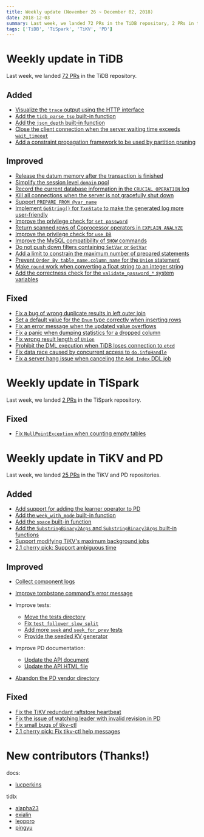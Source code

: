 ```yaml
---
title: Weekly update (November 26 ~ December 02, 2018)
date: 2018-12-03
summary: Last week, we landed 72 PRs in the TiDB repository, 2 PRs in the TiSpark repository, and 25 PRs in the TiKV and PD repositories.
tags: ['TiDB', 'TiSpark', 'TiKV', 'PD']
---
```


# Weekly update in TiDB

Last week, we landed [72 PRs](https://github.com/pingcap/tidb/pulls?utf8=%E2%9C%93&q=is%3Apr+is%3Amerged+merged%3A2018-11-26..2018-12-02+) in the TiDB repository.

## Added

- [Visualize the `trace` output using the HTTP interface](https://github.com/pingcap/tidb/pull/8430)
- [Add the `tidb_parse_tso` built-in function](https://github.com/pingcap/tidb/pull/8385)
- [Add the `json_depth` built-in function](https://github.com/pingcap/tidb/pull/8347)
- [Close the client connection when the server waiting time exceeds `wait_timeout`](https://github.com/pingcap/tidb/pull/8346)
- [Add a constraint propagation framework to be used by partition pruning](https://github.com/pingcap/tidb/pull/7643)

## Improved

- [Release the datum memory after the transaction is finished](https://github.com/pingcap/tidb/pull/8458)
- [Simplify the session level `domain` pool](https://github.com/pingcap/tidb/pull/8456)
- [Record the current database information in the `CRUCIAL OPERATION` log](https://github.com/pingcap/tidb/pull/8447)
- [Kill all connections when the server is not gracefully shut down](https://github.com/pingcap/tidb/pull/8446)
- [Support `PREPARE FROM @var_name`](https://github.com/pingcap/tidb/pull/8437)
- [Implement `GoString()` for `TxnState` to make the generated log more user-friendly](https://github.com/pingcap/tidb/pull/8434)
- [Improve the privilege check for `set password`](https://github.com/pingcap/tidb/pull/8426)
- [Return scanned rows of Coprocessor operators in `EXPLAIN ANALYZE`](https://github.com/pingcap/tidb/pull/8423)
- [Improve the privilege check for `use DB`](https://github.com/pingcap/tidb/pull/8418)
- [Improve the MySQL compatibility of `SHOW` commands](https://github.com/pingcap/tidb/pull/8417)
- [Do not push down filters containing `SetVar` or `GetVar`](https://github.com/pingcap/tidb/pull/8412)
- [Add a limit to constrain the maximum number of prepared statements](https://github.com/pingcap/tidb/pull/8405)
- [Prevent `Order By table_name.column_name` for the `Union` statement](https://github.com/pingcap/tidb/pull/8389)
- [Make `round` work when converting a float string to an integer string](https://github.com/pingcap/tidb/pull/8279)
- [Add the correctness check for the `validate_password_*` system variables](https://github.com/pingcap/tidb/pull/8227)

## Fixed

- [Fix a bug of wrong duplicate results in left outer join](https://github.com/pingcap/tidb/pull/8505)
- [Set a default value for the `Enum` type correctly when inserting rows](https://github.com/pingcap/tidb/pull/8469)
- [Fix an error message when the updated value overflows](https://github.com/pingcap/tidb/pull/8457)
- [Fix a panic when dumping statistics for a dropped column](https://github.com/pingcap/tidb/pull/8448)
- [Fix wrong result length of `Union`](https://github.com/pingcap/tidb/pull/8442)
- [Prohibit the DML execution when TiDB loses connection to `etcd`](https://github.com/pingcap/tidb/pull/8441)
- [Fix data race caused by concurrent access to `do.infoHandle`](https://github.com/pingcap/tidb/pull/8287)
- [Fix a server hang issue when canceling the `Add Index` DDL job](https://github.com/pingcap/tidb/pull/8171)

# Weekly update in TiSpark

Last week, we landed [2 PRs](https://github.com/pingcap/tispark/pulls?utf8=%E2%9C%93&q=is%3Apr+is%3Amerged+merged%3A2018-11-26..2018-12-02+) in the TiSpark repository.

## Fixed

- [Fix `NullPointException` when counting empty tables](https://github.com/pingcap/tispark/pull/498)

# Weekly update in TiKV and PD

Last week, we landed [25 PRs](https://github.com/search?utf8=%E2%9C%93&q=repo%3Atikv%2Ftikv+repo%3Apingcap%2Fpd+is%3Apr+is%3Amerged+merged%3A2018-11-26..2018-12-02&type=Issues) in the TiKV and PD repositories.

## Added

- [Add support for adding the learner operator to PD](https://github.com/pingcap/pd/pull/1302)
- [Add the `week_with_mode` built-in function](https://github.com/tikv/tikv/pull/3857)
- [Add the `space` built-in function](https://github.com/tikv/tikv/pull/3841)
- [Add the `SubstringBinary2Args` and `SubstringBinary3Args` built-in functions](https://github.com/tikv/tikv/pull/3813)
- [Support modifying TiKV's maximum background jobs](https://github.com/tikv/tikv/pull/3810)
- [2.1 cherry pick: Support ambiguous time](https://github.com/tikv/tikv/pull/3854)

## Improved

- [Collect component logs](https://github.com/tikv/tikv/pull/3859)
- [Improve tombstone command's error message](https://github.com/tikv/tikv/pull/3850)
- Improve tests: 

    - [Move the tests directory](https://github.com/tikv/tikv/pull/3839) 
    - [Fix `test_follower_slow_split`](https://github.com/tikv/tikv/pull/3797) 
    - [Add more `seek` and `seek_for_prev` tests](https://github.com/tikv/tikv/pull/3722) 
    - [Provide the seeded KV generator](https://github.com/tikv/tikv/pull/3853)

- Improve PD documentation:
    
    - [Update the API document](https://github.com/pingcap/pd/pull/1346)
    - [Update the API HTML file](https://github.com/pingcap/pd/pull/1345)

- [Abandon the PD vendor directory](https://github.com/pingcap/pd/pull/1337)

## Fixed

- [Fix the TiKV redundant raftstore heartbeat](https://github.com/tikv/tikv/pull/3864)
- [Fix the issue of watching leader with invalid revision in PD](https://github.com/pingcap/pd/pull/1347)
- [Fix small bugs of tikv-ctl](https://github.com/tikv/tikv/pull/3840)
- [2.1 cherry pick: Fix tikv-ctl help messages](https://github.com/tikv/tikv/pull/3846)

# New contributors (Thanks!)

docs:

- [lucperkins](https://github.com/lucperkins)

tidb:

- [alapha23](https://github.com/alapha23)
- [exialin](https://github.com/exialin)
- [leoppro](https://github.com/leoppro)
- [pingyu](https://github.com/pingyu)


